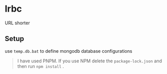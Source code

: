 # lrbc

URL shorter

## Setup

use `temp.db.bat` to define mongodb database configurations

> I have used PNPM. If you use NPM delete the `package-lock.json` and then run `npm install` .
